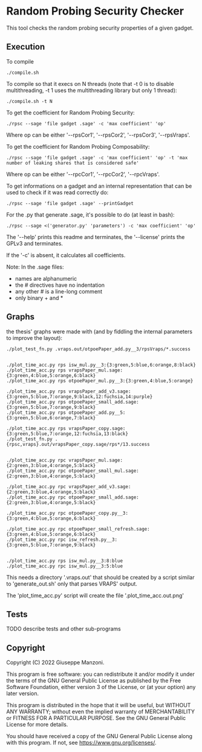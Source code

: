 # Random Probing Security Checker

This tool checks the random probing security properties of a given gadget.

## Execution

To compile

    ./compile.sh

To compile so that it execs on N threads (note that -t 0 is to disable multithreading, -t 1 uses the multithreading library but only 1 thread):

    ./compile.sh -t N

To get the coefficient for Random Probing Security:

    ./rpsc --sage 'file gadget .sage' -c 'max coefficient' 'op'

Where op can be either '--rpsCor1', '--rpsCor2', '--rpsCor3', '--rpsVraps'.

To get the coefficient for Random Probing Composability:

    ./rpsc --sage 'file gadget .sage' -c 'max coefficient' 'op' -t 'max number of leaking shares that is considered safe'

Where op can be either '--rpcCor1', '--rpcCor2', '--rpcVraps'.

To get informations on a gadget and an internal representation that can be used to check if it was read correctly do:

    ./rpsc --sage 'file gadget .sage' --printGadget

For the .py that generate .sage, it's possible to do (at least in bash):

    ./rpsc --sage <('generator.py' 'parameters') -c 'max coefficient' 'op'

The '--help' prints this readme and terminates, the '--license' prints the GPLv3 and terminates.

If the '-c' is absent, it calculates all coefficients.

Note: In the .sage files:
 - names are alphanumeric
 - the # directives have no indentation
 - any other # is a line-long comment
 - only binary + and *

## Graphs

the thesis' graphs were made with (and by fiddling the internal parameters to improve the layout):

    ./plot_test_fn.py .vraps.out/otpoePaper_add.py__3/rpsVraps/*.success


    ./plot_time_acc.py rps isw_mul.py__3:{3:green,5:blue,6:orange,8:black}
    ./plot_time_acc.py rps vrapsPaper_mul.sage:{3:green,4:blue,5:orange,6:black}
    ./plot_time_acc.py rps otpoePaper_mul.py__3:{3:green,4:blue,5:orange}

    ./plot_time_acc.py rps vrapsPaper_add_v3.sage:{3:green,5:blue,7:orange,9:black,12:fuchsia,14:purple}
    ./plot_time_acc.py rps otpoePaper_small_add.sage:{3:green,5:blue,7:orange,9:black}
    ./plot_time_acc.py rps otpoePaper_add.py__5:{3:green,5:blue,6:orange,7:black}

    ./plot_time_acc.py rps vrapsPaper_copy.sage:{3:green,5:blue,7:orange,12:fuchsia,13:black}
    ./plot_test_fn.py .{rpsc,vraps}.out/vrapsPaper_copy.sage/rps*/13.success


    ./plot_time_acc.py rpc vrapsPaper_mul.sage:{2:green,3:blue,4:orange,5:black}
    ./plot_time_acc.py rpc otpoePaper_small_mul.sage:{2:green,3:blue,4:orange,5:black}

    ./plot_time_acc.py rpc vrapsPaper_add_v3.sage:{2:green,3:blue,4:orange,5:black}
    ./plot_time_acc.py rpc otpoePaper_small_add.sage:{2:green,3:blue,4:orange,5:black}

    ./plot_time_acc.py rpc otpoePaper_copy.py__3:{3:green,4:blue,5:orange,6:black}

    ./plot_time_acc.py rpc otpoePaper_small_refresh.sage:{3:green,4:blue,5:orange,6:black}
    ./plot_time_acc.py rpc isw_refresh.py__3:{3:green,5:blue,7:orange,9:black}


    ./plot_time_acc.py rps isw_mul.py__3:8:blue
    ./plot_time_acc.py rpc isw_mul.py__3:5:blue


This needs a directory '.vraps.out' that should be created by a script similar to 'generate_out.sh' only that parses VRAPS' output.

The 'plot_time_acc.py' script will create the file '.plot_time_acc.out.png'

## Tests

TODO describe tests and other sub-programs

## Copyright

Copyright (C) 2022  Giuseppe Manzoni.

This program is free software: you can redistribute it and/or modify it under the terms of the GNU General Public License as published by the Free Software Foundation, either version 3 of the License, or (at your option) any later version.

This program is distributed in the hope that it will be useful, but WITHOUT ANY WARRANTY; without even the implied warranty of MERCHANTABILITY or FITNESS FOR A PARTICULAR PURPOSE.  See the GNU General Public License for more details.

You should have received a copy of the GNU General Public License along with this program.  If not, see <https://www.gnu.org/licenses/>.

